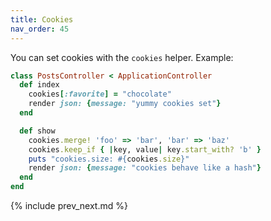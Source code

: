 ```yaml
---
title: Cookies
nav_order: 45
---
```


You can set cookies with the `cookies` helper.  Example:

```ruby
class PostsController < ApplicationController
  def index
    cookies[:favorite] = "chocolate"
    render json: {message: "yummy cookies set"}
  end

  def show
    cookies.merge! 'foo' => 'bar', 'bar' => 'baz'
    cookies.keep_if { |key, value| key.start_with? 'b' }
    puts "cookies.size: #{cookies.size}"
    render json: {message: "cookies behave like a hash"}
  end
end
```

{% include prev_next.md %}